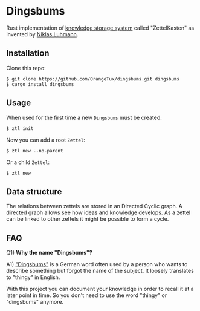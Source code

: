 # Dingsbums

Rust implementation of [knowledge storage system][zettelkasten-wiki] called
"ZettelKasten" as invented by [Niklas Luhmann][luhman].

## Installation

Clone this repo:

```
$ git clone https://github.com/OrangeTux/dingsbums.git dingsbums
$ cargo install dingsbums
```


## Usage

When used for the first time a new `Dingsbums` must be created:

```
$ ztl init
```

Now you can add a root `Zettel`:

```
$ ztl new --no-parent
```

Or a child `Zettel`:

```
$ ztl new
```

## Data structure
The relations between zettels are stored in an Directed Cyclic graph.
A directed graph allows see how ideas and knowledge develops.
As a zettel can be linked to other zettels it might be possible to form a cycle.


## FAQ

Q1) **Why the name "Dingsbums"?**

A1) ["Dingsbums"](dingsbums) is a German word often used by a person who wants
to describe something but forgot the name of the subject. It loosely translates
to "thingy" in English.

With this project you can document your knowledge in order to recall it at a
later point in time. So you don't need to use the word "thingy" or "dingsbums"
anymore.

[dingsbums]: https://en.wiktionary.org/wiki/Dingsbums
[luhman]: https://en.wikipedia.org/wiki/Niklas_Luhmann
[zettelkasten-wiki]: https://en.wikipedia.org/wiki/Zettelkasten
